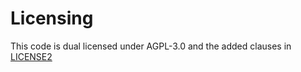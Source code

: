 ﻿# Licensing
This code is dual licensed under AGPL-3.0 and the added clauses in [LICENSE2](LICENSE2)